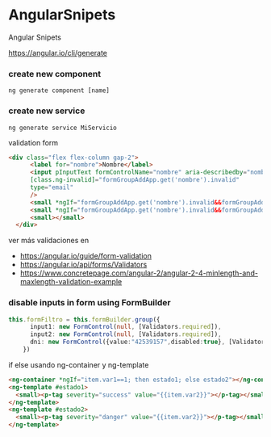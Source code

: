 # AngularSnipets
Angular Snipets

https://angular.io/cli/generate

### create new component
```
ng generate component [name]
```

### create new service

```
ng generate service MiServicio
```

validation form
```html
<div class="flex flex-column gap-2">
      <label for="nombre">Nombre</label>
      <input pInputText formControlName="nombre" aria-describedby="nombre-help" 
      [class.ng-invalid]="formGroupAddApp.get('nombre').invalid"
      type="email"
      />
      <small *ngIf="formGroupAddApp.get('nombre').invalid&&formGroupAddApp.get('nombre').errors?.['required']">Este campo es requerido</small>
      <small *ngIf="formGroupAddApp.get('nombre').invalid&&formGroupAddApp.get('nombre').errors?.['minlength']">Pequeño</small>
      <small></small>
  </div>
```
ver más validaciones en 

- https://angular.io/guide/form-validation
- https://angular.io/api/forms/Validators
- https://www.concretepage.com/angular-2/angular-2-4-minlength-and-maxlength-validation-example

### disable inputs in form using FormBuilder
```typescript
this.formFiltro = this.formBuilder.group({
      input1: new FormControl(null, [Validators.required]),
      input2: new FormControl(null, [Validators.required]),
      dni: new FormControl({value:"42539157",disabled:true}, [Validators.required]),
    })
```

if else usando ng-container y ng-template
```html
<ng-container *ngIf="item.var1==1; then estado1; else estado2"></ng-container>
<ng-template #estado1>
  <small><p-tag severity="success" value="{{item.var2}}"></p-tag></small>
</ng-template>
<ng-template #estado2>
  <small><p-tag severity="danger" value="{{item.var2}}"></p-tag></small>
</ng-template>
```
